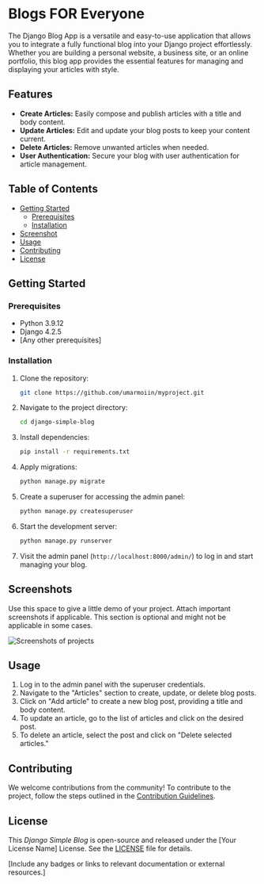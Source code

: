 # Blogs FOR Everyone

The Django Blog App is a versatile and easy-to-use application that allows you to integrate a fully 
functional blog into your Django project effortlessly. 
Whether you are building a personal website, a business site, or an online portfolio, 
this blog app provides the essential features for managing and displaying your articles with style.

## Features

- **Create Articles:** Easily compose and publish articles with a title and body content.
- **Update Articles:** Edit and update your blog posts to keep your content current.
- **Delete Articles:** Remove unwanted articles when needed.
- **User Authentication:** Secure your blog with user authentication for article management.

## Table of Contents
- [Getting Started](#getting-started)
  - [Prerequisites](#prerequisites)
  - [Installation](#installation)
- [Screenshot](#screenshot)
- [Usage](#usage)
- [Contributing](#contributing)
- [License](#license)

## Getting Started

### Prerequisites
- Python 3.9.12
- Django 4.2.5
- [Any other prerequisites]

### Installation
1. Clone the repository:
   ```bash
   git clone https://github.com/umarmoiin/myproject.git
   ```
2. Navigate to the project directory:

    ```bash
    cd django-simple-blog
    ```

3. Install dependencies:

    ```bash
    pip install -r requirements.txt
    ```

4. Apply migrations:

    ```bash
    python manage.py migrate
    ```

5. Create a superuser for accessing the admin panel:

    ```bash
    python manage.py createsuperuser
    ```

6. Start the development server:

    ```bash
    python manage.py runserver
    ```

7. Visit the admin panel (`http://localhost:8000/admin/`) to log in and start managing your blog.

## Screenshots
Use this space to give a little demo of your project. Attach important screenshots if applicable. This section is optional and might not be applicable in some cases.

![Screenshots of projects](https://drive.google.com/file/d/1G6J-PGH3whXMKHJk-FxEsULapWCNvccO/view?usp=drive_link)

## Usage

1. Log in to the admin panel with the superuser credentials.
2. Navigate to the "Articles" section to create, update, or delete blog posts.
3. Click on "Add article" to create a new blog post, providing a title and body content.
4. To update an article, go to the list of articles and click on the desired post.
5. To delete an article, select the post and click on "Delete selected articles."

## Contributing

We welcome contributions from the community! To contribute to the project, follow the steps outlined in the [Contribution Guidelines](CONTRIBUTING.md).

## License

This *Django Simple Blog* is open-source and released under the [Your License Name] License. See the [LICENSE](LICENSE) file for details.

[Include any badges or links to relevant documentation or external resources.]
